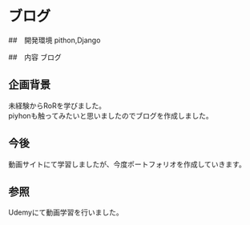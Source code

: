 # ブログ

##　開発環境
pithon,Django

##　内容
ブログ

## 企画背景  
未経験からRoRを学びました。  
piyhonも触ってみたいと思いましたのでブログを作成しました。

## 今後
動画サイトにて学習しましたが、今度ポートフォリオを作成していきます。

## 参照  
Udemyにて動画学習を行いました。

